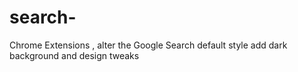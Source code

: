 # search-
Chrome Extensions , alter the Google Search default style add dark background and design tweaks 
